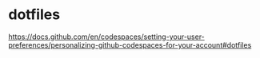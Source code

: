 # dotfiles
https://docs.github.com/en/codespaces/setting-your-user-preferences/personalizing-github-codespaces-for-your-account#dotfiles